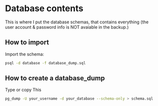 # Database contents
This is where I put the database schemas, that contains everything (the user account & password info is NOT avaiable in the backup.)

## How to import
Import the schema:
```bash
psql -d database -f database_dump.sql
```

## How to create a database_dump
Type or copy This
```bash
pg_dump -U your_username -d your_database --schema-only > schema.sql

```
